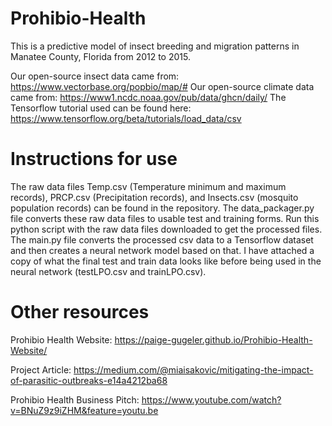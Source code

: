 # Prohibio-Health
This is a predictive model of insect breeding and migration patterns in Manatee County, Florida from 2012 to 2015.

Our open-source insect data came from: https://www.vectorbase.org/popbio/map/#
Our open-source climate data came from: https://www1.ncdc.noaa.gov/pub/data/ghcn/daily/
The Tensorflow tutorial used can be found here: https://www.tensorflow.org/beta/tutorials/load_data/csv

# Instructions for use
The raw data files Temp.csv (Temperature minimum and maximum records), PRCP.csv (Precipitation records), and Insects.csv (mosquito population records) can be found in the repository.
The data_packager.py file converts these raw data files to usable test and training forms. Run this python script with the raw data files downloaded to get the processed files. 
The main.py file converts the processed csv data to a Tensorflow dataset and then creates a neural network model based on that.
I have attached a copy of what the final test and train data looks like before being used in the neural network (testLPO.csv and trainLPO.csv).

# Other resources
Prohibio Health Website: https://paige-gugeler.github.io/Prohibio-Health-Website/

Project Article: https://medium.com/@miaisakovic/mitigating-the-impact-of-parasitic-outbreaks-e14a4212ba68

Prohibio Health Business Pitch: https://www.youtube.com/watch?v=BNuZ9z9iZHM&feature=youtu.be
